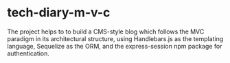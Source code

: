 # tech-diary-m-v-c
The project helps to to build a CMS-style blog which follows the MVC paradigm in its architectural structure, using Handlebars.js as the templating language, Sequelize as the ORM, and the express-session npm package for authentication.
